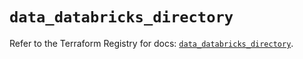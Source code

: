 # `data_databricks_directory`

Refer to the Terraform Registry for docs: [`data_databricks_directory`](https://registry.terraform.io/providers/databricks/databricks/1.71.0/docs/data-sources/directory).
